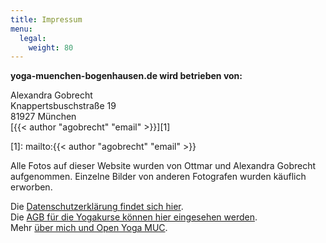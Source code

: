 ```yaml
---
title: Impressum
menu:
  legal:
    weight: 80
---
```


**yoga-muenchen-bogenhausen.de wird betrieben von:**

Alexandra Gobrecht  
Knappertsbuschstraße 19  
81927 München  
[{{< author "agobrecht" "email" >}}][1]  

[1]: mailto:{{< author "agobrecht" "email" >}}


Alle Fotos auf dieser Website wurden von Ottmar und Alexandra Gobrecht aufgenommen. Einzelne Bilder von anderen Fotografen wurden käuflich erworben.<br/>

Die [Datenschutzerklärung findet sich hier][2].  
Die [AGB für die Yogakurse können hier eingesehen werden][3].  
Mehr [über mich und Open Yoga MUC][4].

[2]: /datenschutz/
[3]: /agb/
[4]: /about/
